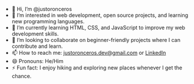 - 👋 Hi, I’m @justoronceros
- 👀 I’m interested in web development, open source projects, and learning new programming languages.
- 🌱 I’m currently learning HTML, CSS, and JavaScript to improve my web development skills.
- 💞️ I’m looking to collaborate on beginner-friendly projects where I can contribute and learn.
- 📫 How to reach me: [justoronceros.dev@gmail.com](mailto:justoronceros.dev@gmail.com) or [LinkedIn](www.linkedin.com/in/justoronceros)
- 😄 Pronouns: He/Him
- ⚡ Fun fact: I enjoy hiking and exploring new places whenever I get the chance.

<!---
justoronceros/justoronceros is a ✨ special ✨ repository because its `README.md` (this file) appears on your GitHub profile.
You can click the Preview link to take a look at your changes.
--->
